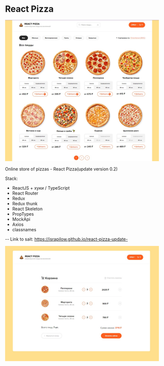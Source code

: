 # React Pizza

<img src="https://github.com/Israpilow/react-pizza-update-/blob/master/src/assets/img/sore1.jpg" width="600"/>

Online store of pizzas - React Pizza(update version 0.2)

Stack:

- ReactJS + хуки / TypeScript
- React Router
- Redux
- Redux thunk
- React Skeleton
- PropTypes
- MockApi
- Axios
- classnames

-- Link to sait: https://israpilow.github.io/react-pizza-update-

 <img src="https://github.com/Israpilow/react-pizza-update-/blob/master/src/assets/img/empty.jpg" width="600"/>


